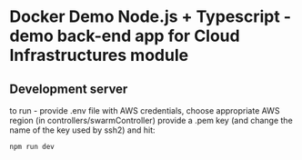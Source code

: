 # Docker Demo Node.js + Typescript - demo back-end app for Cloud Infrastructures module

## Development server

to run - provide .env file with AWS credentials, choose appropriate AWS region (in controllers/swarmController) provide a .pem key (and change the name of the key used by ssh2) and hit:

```
npm run dev
```